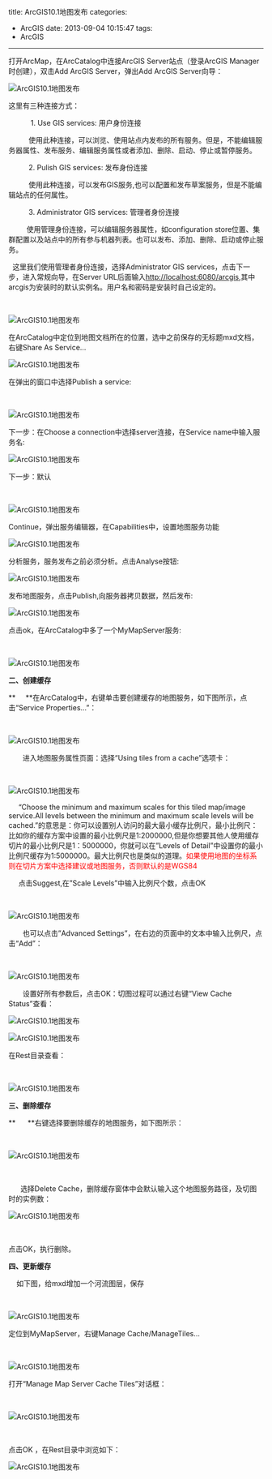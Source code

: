 title: ArcGIS10.1地图发布
categories:
  - ArcGIS
date: 2013-09-04 10:15:47
tags:
  - ArcGIS
---

<wbr />打开ArcMap，在ArcCatalog中连接ArcGIS Server站点（登录ArcGIS Manager时创建），双击Add ArcGIS Server，弹出Add ArcGIS Server向导：

![](http://pic002.cnblogs.com/images/2012/432820/2012102911283544.png "ArcGIS10.1地图发布")

这里有三种连接方式：

<wbr />  <wbr />  <wbr />　　1\. Use GIS services: 用户身份连接

<wbr />  <wbr />　　 使用此种连接，可以浏览、使用站点内发布的所有服务。但是，不能编辑服务器属性、发布服务、编辑服务属性或者添加、删除、启动、停止或暂停服务。

<wbr />  <wbr />　　 2\. Pulish GIS services: 发布身份连接

<wbr />  <wbr />　　 使用此种连接，可以发布GIS服务,也可以配置和发布草案服务，但是不能编辑站点的任何属性。

<wbr />  <wbr />　　 3\. Administrator GIS services: 管理者身份连接

<wbr />  <wbr />　　使用管理身份连接，可以编辑服务器属性，如configuration store位置、集群配置以及站点中的所有参与机器列表。也可以发布、添加、删除、启动或停止服务。

<wbr />  <wbr />这里我们使用管理者身份连接，选择Administrator GIS services，点击下一步，进入常规向导，在Server URL后面输入[http://localhost:6080/arcgis](http://localhost:6080/arcgis),其中arcgis为安装时的默认实例名。用户名和密码是安装时自己设定的。

<wbr />  <wbr />  <wbr /> <wbr />

![](http://pic002.cnblogs.com/images/2012/432820/2012102911305273.png "ArcGIS10.1地图发布")

在ArcCatalog中定位到地图文档所在的位置，选中之前保存的无标题mxd文档，右键Share As Service…

![](http://pic002.cnblogs.com/images/2012/432820/2012102911314758.png "ArcGIS10.1地图发布")

在弹出的窗口中选择Publish a service:

<wbr />

![](http://pic002.cnblogs.com/images/2012/432820/2012102911324845.png "ArcGIS10.1地图发布")

下一步：在Choose a connection中选择server连接，在Service name中输入服务名:

![](http://pic002.cnblogs.com/images/2012/432820/2012102911334353.png "ArcGIS10.1地图发布")

下一步：默认

<wbr />  <wbr />

![](http://pic002.cnblogs.com/images/2012/432820/2012102911343038.png "ArcGIS10.1地图发布")

Continue，弹出服务编辑器，在Capabilities中，设置地图服务功能
<wbr />  <wbr /> <wbr />

![](http://pic002.cnblogs.com/images/2012/432820/2012102911352055.png "ArcGIS10.1地图发布")

分析服务，服务发布之前必须分析。点击Analyse按钮:

![](http://pic002.cnblogs.com/images/2012/432820/2012102911360265.png "ArcGIS10.1地图发布")

发布地图服务，点击Publish,向服务器拷贝数据，然后发布:

![](http://pic002.cnblogs.com/images/2012/432820/2012102911364437.png "ArcGIS10.1地图发布")

点击ok，在ArcCatalog中多了一个MyMapServer服务:

<wbr /> <wbr />

![](http://pic002.cnblogs.com/images/2012/432820/2012102911373282.png "ArcGIS10.1地图发布")

**二、创建缓存**

** <wbr />  <wbr />  <wbr />**在ArcCatalog中，右键单击要创建缓存的地图服务，如下图所示，点击“Service Properties…”：

<wbr />

![](http://pic002.cnblogs.com/images/2012/432820/2012102911392377.png "ArcGIS10.1地图发布")

　　进入地图服务属性页面：选择“Using tiles from a cache”选项卡：

 <wbr />  <wbr /> <wbr />

![](http://pic002.cnblogs.com/images/2012/432820/2012102911403091.png "ArcGIS10.1地图发布")

 <wbr />  <wbr />  <wbr />“Choose the minimum and maximum scales for this tiled map/image service.All levels between the minimum and maximum scale levels will be cached.”的意思是：你可以设置别人访问的最大最小缓存比例尺，最小比例尺：比如你的缓存方案中设置的最小比例尺是1:2000000,但是你想要其他人使用缓存切片的最小比例尺是1：5000000，你就可以在”Levels of Detail”中设置你的最小比例尺缓存为1:5000000。最大比例尺也是类似的道理。<span style="color: #ff0000;">如果使用地图的坐标系则在切片方案中选择建议或地图服务，否则默认的是WGS84</span>

 <wbr />  <wbr />  <wbr />点击Suggest,在”Scale Levels”中输入比例尺个数，点击OK <wbr />

 <wbr />  <wbr /> <wbr />

![](http://pic002.cnblogs.com/images/2012/432820/2012102911412144.png "ArcGIS10.1地图发布")

　　也可以点击”Advanced Settings”，在右边的页面中的文本中输入比例尺，点击“Add”：

 <wbr /> <wbr />

![](http://pic002.cnblogs.com/images/2012/432820/2012102911420348.png "ArcGIS10.1地图发布")

　　设置好所有参数后，点击OK：切图过程可以通过右键“View Cache Status”查看：

![](http://pic002.cnblogs.com/images/2012/432820/2012102911431057.png "ArcGIS10.1地图发布")

![](http://pic002.cnblogs.com/images/2012/432820/2012102911434530.png "ArcGIS10.1地图发布")

在Rest目录查看：

<wbr />  <wbr /> <wbr />

![](http://pic002.cnblogs.com/images/2012/432820/2012102911442714.png "ArcGIS10.1地图发布")

**三、删除缓存**

** <wbr />  <wbr />  <wbr /> <wbr />**右键选择要删除缓存的地图服务，如下图所示：

<wbr />  <wbr /> <wbr />

![](http://pic002.cnblogs.com/images/2012/432820/2012102911453110.png "ArcGIS10.1地图发布")

<wbr />

<wbr />  <wbr />  <wbr />  <wbr />选择Delete Cache，删除缓存窗体中会默认输入这个地图服务路径，及切图时的实例数：

![](http://pic002.cnblogs.com/images/2012/432820/2012102911460632.png "ArcGIS10.1地图发布")

<wbr />  <wbr /> <wbr />

点击OK，执行删除。

**四、更新缓存**

<wbr />  <wbr />  <wbr />如下图，给mxd增加一个河流图层，保存

<wbr />

![](http://pic002.cnblogs.com/images/2012/432820/2012102911474666.png "ArcGIS10.1地图发布")

定位到MyMapServer，右键Manage Cache/ManageTiles…

<wbr />

![](http://pic002.cnblogs.com/images/2012/432820/2012102911482370.png "ArcGIS10.1地图发布")

打开“Manage Map Server Cache Tiles”对话框：

<wbr />  <wbr /> <wbr />

![](http://pic002.cnblogs.com/images/2012/432820/2012102911492094.png "ArcGIS10.1地图发布")

<wbr /> <wbr />

点击OK ，在Rest目录中浏览如下：

![](http://pic002.cnblogs.com/images/2012/432820/2012102911531994.png "ArcGIS10.1地图发布")